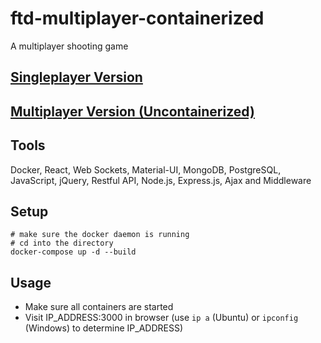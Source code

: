 # ftd-multiplayer-containerized
A multiplayer shooting game 

## [Singleplayer Version](https://github.com/hanxianxuhuang/ftd-singleplayer)
## [Multiplayer Version (Uncontainerized)](https://github.com/hanxianxuhuang/ftd-multiplayer)

## Tools
Docker, React, Web Sockets, Material-UI, MongoDB, PostgreSQL, JavaScript, jQuery, Restful API, Node.js, Express.js, Ajax and Middleware

## Setup
```
# make sure the docker daemon is running
# cd into the directory
docker-compose up -d --build
```

## Usage
- Make sure all containers are started
- Visit IP_ADDRESS:3000 in browser (use ```ip a``` (Ubuntu) or ```ipconfig``` (Windows)  to determine IP_ADDRESS)

